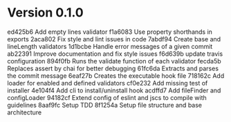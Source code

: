 # Version 0.1.0

ed425b6 Add empty lines validator
f1a6083 Use property shorthands in exports
2aca802 Fix style and lint issues in code
7abdf94 Create base and lineLength validators
1d1bcbe Handle error messages of a given commit
ab22391 Improve documentation and fix style issues
f6d639b update travis configuration
894f0fb Runs the validate function of each validator
fecda5b Replaces assert by chai for better debugging
61fc6da Extracts and parses the commit message
6eaf27b Creates the executable hook file
718162c Add loader for enabled and defined validators
cf0e232 Add missing test of installer
4e104f4 Add cli to install/uninstall hook
acdffd7 Add fileFinder and configLoader
94182cf Extend config of eslint and jscs to compile with guidelines
8aaf9fc Setup TDD
8f1254a Setup file structure and base architecture
